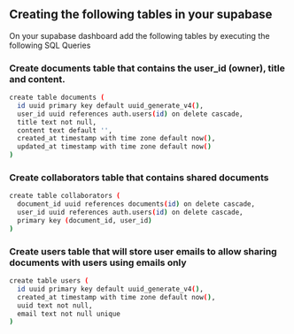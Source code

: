 ## Creating the following tables in your supabase

On your supabase dashboard add the following tables by executing the following SQL Queries

### Create documents table that contains the user_id (owner), title and content.
```bash
create table documents (
  id uuid primary key default uuid_generate_v4(),
  user_id uuid references auth.users(id) on delete cascade,
  title text not null,
  content text default '',
  created_at timestamp with time zone default now(),
  updated_at timestamp with time zone default now()
)
```

### Create collaborators table that contains shared documents
```bash
create table collaborators (
  document_id uuid references documents(id) on delete cascade,
  user_id uuid references auth.users(id) on delete cascade,
  primary key (document_id, user_id)
)
```

### Create users table that will store user emails to allow sharing documents with users using emails only
```bash
create table users (
  id uuid primary key default uuid_generate_v4(),
  created_at timestamp with time zone default now(),
  uuid text not null,
  email text not null unique
)
```
